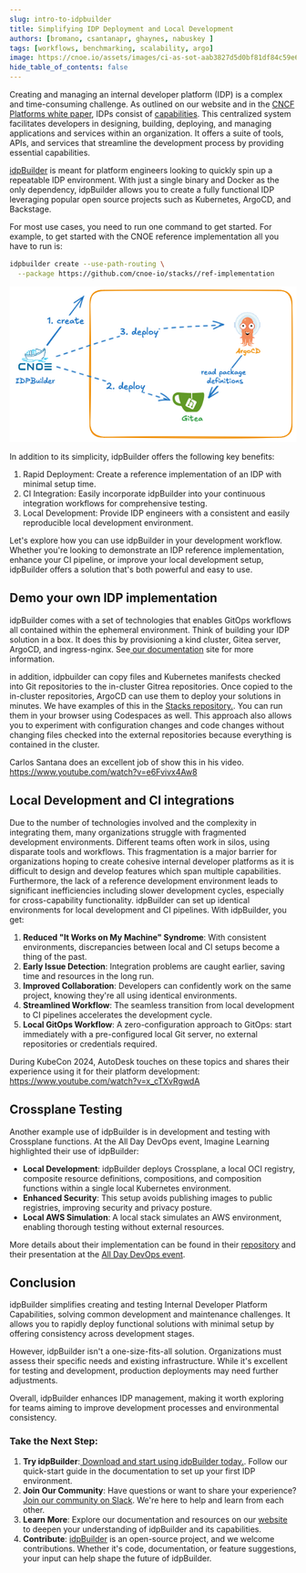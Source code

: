 ```yaml
---
slug: intro-to-idpbuilder
title: Simplifying IDP Deployment and Local Development
authors: [bromano, csantanapr, ghaynes, nabuskey ]
tags: [workflows, benchmarking, scalability, argo]
image: https://cnoe.io/assets/images/ci-as-sot-aab3827d5d0bf81df84c59e6f703b5c1.png
hide_table_of_contents: false
---
```



Creating and managing an internal developer platform (IDP) is a complex and time-consuming challenge. As outlined on our website and in the [CNCF Platforms white paper](https://tag-app-delivery.cncf.io/whitepapers/platforms/), IDPs consist of [capabilities](https://cnoe.io/docs/category/technology-capabilities). This centralized system facilitates developers in designing, building, deploying, and managing applications and services within an organization. It offers a suite of tools, APIs, and services that streamline the development process by providing essential capabilities.


[idpBuilder](https://cnoe.io/docs/reference-implementation/idpbuilder) is meant for platform engineers looking to quickly spin up a repeatable IDP environment. With just a single binary and Docker as the only dependency, idpBuilder allows you to create a fully functional IDP leveraging popular open source projects such as Kubernetes, ArgoCD, and Backstage.

For most use cases, you need to run one command to get started. For example, to get started with the CNOE reference implementation all you have to run is:

```bash
idpbuilder create --use-path-routing \
  --package https://github.com/cnoe-io/stacks//ref-implementation
```

![img](images/idpbuilder-basic.png)


In addition to its simplicity, idpBuilder offers the following key benefits:

1. Rapid Deployment: Create a reference implementation of an IDP with minimal setup time.
2. CI Integration: Easily incorporate idpBuilder into your continuous integration workflows for comprehensive testing.
3. Local Development: Provide IDP engineers with a consistent and easily reproducible local development environment.

Let's explore how you can use idpBuilder in your development workflow. Whether you're looking to demonstrate an IDP reference implementation, enhance your CI pipeline, or improve your local development setup, idpBuilder offers a solution that's both powerful and easy to use.


## Demo your own IDP implementation

idpBuilder comes with a set of technologies that enables GitOps workflows all contained within the ephemeral environment. Think of building your IDP solution in a box. It does this by provisioning a kind cluster, Gitea server, ArgoCD, and ingress-nginx. See[ our documentation](https://cnoe.io/docs/reference-implementation/installations/idpbuilder/usage) site for more information.

in addition, idpbuilder can copy files and Kubernetes manifests checked into Git repositories to the in-cluster Gitrea repositories. Once copied to the in-cluster repositories, ArgoCD can use them to deploy your solutions in minutes. We have examples of this in the [Stacks repository.](https://github.com/cnoe-io/stacks/tree/main/ref-implementation).  You can run them in your browser using Codespaces as well.
This approach also allows you to experiment with configuration changes and code changes without changing files checked into the external repositories because everything is contained in the cluster.

Carlos Santana does an excellent job of show this in his video. https://www.youtube.com/watch?v=e6Fvivx4Aw8


## Local Development and CI integrations

Due to the number of technologies involved and the complexity in integrating them, many organizations struggle with fragmented development environments. Different teams often work in silos, using disparate tools and workflows.
This fragmentation is a major barrier for organizations hoping to create cohesive internal developer platforms as it is difficult to design and develop features which span multiple capabilities. Furthermore, the lack of a reference development environment leads to significant inefficiencies including slower development cycles, especially for cross-capability functionality.
idpBuilder can set up identical environments for local development and CI pipelines. With idpBuilder, you get:

1. **Reduced "It Works on My Machine" Syndrome**: With consistent environments, discrepancies between local and CI setups become a thing of the past.
2. **Early Issue Detection**: Integration problems are caught earlier, saving time and resources in the long run.
3. **Improved Collaboration**: Developers can confidently work on the same project, knowing they're all using identical environments.
4. **Streamlined Workflow**: The seamless transition from local development to CI pipelines accelerates the development cycle.
5. **Local GitOps Workflow**: A zero-configuration approach to GitOps: start immediately with a pre-configured local Git server, no external repositories or credentials required.

During KubeCon 2024, AutoDesk touches on these topics and shares their experience using it for their platform development: https://www.youtube.com/watch?v=x_cTXvRgwdA


## Crossplane Testing


Another example use of idpBuilder is in development and testing with Crossplane functions. At the All Day DevOps event, Imagine Learning highlighted their use of idpBuilder:

- **Local Development**: idpBuilder deploys Crossplane, a local OCI registry, composite resource definitions, compositions, and composition functions within a single local Kubernetes environment.
- **Enhanced Security**: This setup avoids publishing images to public registries, improving security and privacy posture.
- **Local AWS Simulation**: A local stack simulates an AWS environment, enabling thorough testing without external resources.

More details about their implementation can be found in their [repository](https://github.com/blakeromano/control-plane-xfn) and their presentation at the [All Day DevOps event](https://event.alldaydevops.com/hub/events/1a51349d-007d-4e3b-994e-814bc68718e9/sessions/f5df32b1-71a6-496a-9ba8-ee2573a7fae6).


## Conclusion

idpBuilder simplifies creating and testing Internal Developer Platform Capabilities, solving common development and maintenance challenges. It allows you to rapidly deploy functional solutions with minimal setup by offering consistency across development stages.

However, idpBuilder isn't a one-size-fits-all solution. Organizations must assess their specific needs and existing infrastructure. While it's excellent for testing and development, production deployments may need further adjustments.

Overall, idpBuilder enhances IDP management, making it worth exploring for teams aiming to improve development processes and environmental consistency.

### Take the Next Step:

1. **Try idpBuilder**:[ Download and start using idpBuilder today.](https://cnoe.io/docs/reference-implementation/installations/idpbuilder). Follow our quick-start guide in the documentation to set up your first IDP environment.
2. **Join Our Community**: Have questions or want to share your experience? [ Join our community on Slack](https://cloud-native.slack.com/archives/C05TN9WFN5S). We're here to help and learn from each other.
3. **Learn More**: Explore our documentation and resources on our [website](https://cnoe.io) to deepen your understanding of idpBuilder and its capabilities.
4. **Contribute**: [idpBuilder](https://github.com/cnoe-io/idpbuilder) is an open-source project, and we welcome contributions. Whether it's code, documentation, or feature suggestions, your input can help shape the future of idpBuilder.
